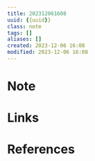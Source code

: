 ```yaml
---
title: 202312061608
uuid: {{uuid}}
class: note
tags: []
aliases: []
created: 2023-12-06 16:08
modified: 2023-12-06 16:08
---
```


# Note

# Links

# References
